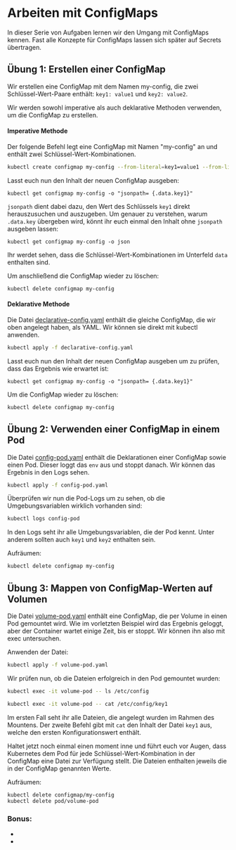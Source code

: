 # Arbeiten mit ConfigMaps

In dieser Serie von Aufgaben lernen wir den Umgang mit ConfigMaps kennen. Fast alle Konzepte für ConfigMaps lassen sich später auf Secrets übertragen.

## Übung 1: Erstellen einer ConfigMap

Wir erstellen eine ConfigMap mit dem Namen my-config, die zwei Schlüssel-Wert-Paare enthält: `key1: value1` und `key2: value2`.

Wir werden sowohl imperative als auch deklarative Methoden verwenden, um die ConfigMap zu erstellen.

#### Imperative Methode

Der folgende Befehl legt eine ConfigMap mit Namen "my-config" an und enthält zwei Schlüssel-Wert-Kombinationen.
```bash
kubectl create configmap my-config --from-literal=key1=value1 --from-literal=key2=value2
```

Lasst euch nun den Inhalt der neuen ConfigMap ausgeben:

```shell
kubectl get configmap my-config -o "jsonpath= {.data.key1}"
```

`jsonpath` dient dabei dazu, den Wert des Schlüssels `key1` direkt herauszusuchen und auszugeben. Um genauer zu verstehen, warum `.data.key` übergeben wird, könnt ihr euch einmal den Inhalt ohne `jsonpath` ausgeben lassen:

```shell
kubectl get configmap my-config -o json
```

Ihr werdet sehen, dass die Schlüssel-Wert-Kombinationen im Unterfeld `data` enthalten sind.

Um anschließend die ConfigMap wieder zu löschen:

```shell
kubectl delete configmap my-config
```

#### Deklarative Methode

Die Datei [declarative-config.yaml](declarative-config.yaml) enthält die gleiche ConfigMap, die wir oben angelegt haben, als YAML. Wir können sie direkt mit kubectl anwenden.

```bash
kubectl apply -f declarative-config.yaml
```

Lasst euch nun den Inhalt der neuen ConfigMap ausgeben um zu prüfen, dass das Ergebnis wie erwartet ist:

```shell
kubectl get configmap my-config -o "jsonpath= {.data.key1}"
```

Um die ConfigMap wieder zu löschen:

```bash
kubectl delete configmap my-config
```

## Übung 2: Verwenden einer ConfigMap in einem Pod

Die Datei [config-pod.yaml](config-pod.yaml) enthält die Deklarationen einer ConfigMap sowie einen Pod. Dieser loggt das `env` aus und stoppt danach. Wir können das Ergebnis in den Logs sehen.

```bash
kubectl apply -f config-pod.yaml
```

Überprüfen wir nun die Pod-Logs um zu sehen, ob die Umgebungsvariablen wirklich vorhanden sind:

```bash
kubectl logs config-pod
```

In den Logs seht ihr alle Umgebungsvariablen, die der Pod kennt. Unter anderem sollten auch `key1` und `key2` enthalten sein. 

Aufräumen:

```bash
kubectl delete configmap my-config
```

## Übung 3: Mappen von ConfigMap-Werten auf Volumen

Die Datei [volume-pod.yaml](volume-pod.yaml) enthält eine ConfigMap, die per Volume in einen Pod gemountet wird. Wie im vorletzten Beispiel wird das Ergebnis geloggt, aber der Container wartet einige Zeit, bis er stoppt. Wir können ihn also mit exec untersuchen.

Anwenden der Datei:

```bash
kubectl apply -f volume-pod.yaml
```

Wir prüfen nun, ob die Dateien erfolgreich in den Pod gemountet wurden:

```bash
kubectl exec -it volume-pod -- ls /etc/config 
```
```bash
kubectl exec -it volume-pod -- cat /etc/config/key1
```

Im ersten Fall seht ihr alle Dateien, die angelegt wurden im Rahmen des Mountens. Der zweite Befehl gibt mit `cat` den Inhalt der Datei `key1` aus, welche den ersten Konfigurationswert enthält.

Haltet jetzt noch einmal einen moment inne und führt euch vor Augen, dass Kubernetes dem Pod für jede Schlüssel-Wert-Kombination in der ConfigMap eine Datei zur Verfügung stellt. Die Dateien enthalten jeweils die in der ConfigMap genannten Werte.

Aufräumen:
```shell
kubectl delete configmap/my-config
kubectl delete pod/volume-pod
```

### Bonus:

- [](https://kubernetes.io/docs/concepts/configuration/configmap/)
- [](https://kubernetes.io/docs/concepts/configuration/secret/)
